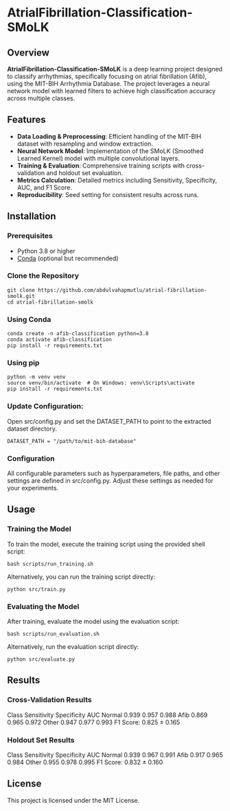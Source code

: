 # AtrialFibrillation-Classification-SMoLK

## Overview

**AtrialFibrillation-Classification-SMoLK** is a deep learning project designed to classify arrhythmias, specifically focusing on atrial fibrillation (Afib), using the MIT-BIH Arrhythmia Database. The project leverages a neural network model with learned filters to achieve high classification accuracy across multiple classes.

## Features

- **Data Loading & Preprocessing**: Efficient handling of the MIT-BIH dataset with resampling and window extraction.
- **Neural Network Model**: Implementation of the SMoLK (Smoothed Learned Kernel) model with multiple convolutional layers.
- **Training & Evaluation**: Comprehensive training scripts with cross-validation and holdout set evaluation.
- **Metrics Calculation**: Detailed metrics including Sensitivity, Specificity, AUC, and F1 Score.
- **Reproducibility**: Seed setting for consistent results across runs.

## Installation

### Prerequisites

- Python 3.8 or higher
- [Conda](https://docs.conda.io/en/latest/) (optional but recommended)

### Clone the Repository

```
git clone https://github.com/abdulvahapmutlu/atrial-fibrillation-smolk.git
cd atrial-fibrillation-smolk
```

### Using Conda
```
conda create -n afib-classification python=3.8
conda activate afib-classification
pip install -r requirements.txt
```

### Using pip
```
python -m venv venv
source venv/bin/activate  # On Windows: venv\Scripts\activate
pip install -r requirements.txt
```

### Update Configuration:

Open src/config.py and set the DATASET_PATH to point to the extracted dataset directory.
 ``` 
DATASET_PATH = "/path/to/mit-bih-database"
```

### Configuration
All configurable parameters such as hyperparameters, file paths, and other settings are defined in src/config.py. Adjust these settings as needed for your experiments.

## Usage

### Training the Model
To train the model, execute the training script using the provided shell script:

```
bash scripts/run_training.sh
```
Alternatively, you can run the training script directly:
```
python src/train.py
```
### Evaluating the Model
After training, evaluate the model using the evaluation script:

```
bash scripts/run_evaluation.sh
```
Alternatively, run the evaluation script directly:
```
python src/evaluate.py
```
## Results

### Cross-Validation Results
Class	Sensitivity	Specificity	AUC
Normal	0.939	0.957	0.988
Afib	0.869	0.965	0.972
Other	0.947	0.977	0.993
F1 Score: 0.825 ± 0.165

### Holdout Set Results
Class	Sensitivity	Specificity	AUC
Normal	0.939	0.967	0.991
Afib	0.917	0.965	0.984
Other	0.955	0.978	0.995
F1 Score: 0.832 ± 0.160

## License
This project is licensed under the MIT License.
